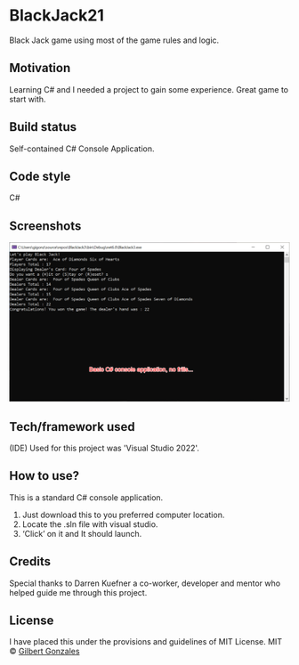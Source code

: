 # BlackJack21
Black Jack game using most of the game rules and logic. 
## Motivation
Learning C# and I needed a project to gain some experience. Great game to start with. 
## Build status
Self-contained C# Console Application. 
## Code style
C#
## Screenshots
![](images/bj21.png)
## Tech/framework used
(IDE) Used for this project was 'Visual Studio 2022'.
## How to use?
This is a standard C# console application.  
1.	Just download this to you preferred computer location.  
2.	Locate the .sln file with visual studio.
3.	‘Click’ on it and It should launch.
## Credits
Special thanks to Darren Kuefner a co-worker, developer and mentor who helped guide me through this project. 
## License
I have placed this under the provisions and guidelines of MIT License. 
MIT © [Gilbert Gonzales]()
